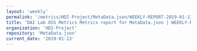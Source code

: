 ```yaml
---
layout: 'weekly'
permalink: '/metrics/HDI-Project/MetaData.json/WEEKLY-REPORT-2019-01-13'
title: 'DAI Lab OSS Metrics Metrics report for MetaData.json | WEEKLY-REPORT-2019-01-13'
organization: 'HDI-Project'
repository: 'MetaData.json'
current_date: '2019-01-13'
---
```

